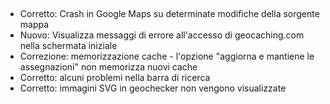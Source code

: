 ##
- Corretto: Crash in Google Maps su determinate modifiche della sorgente mappa
- Nuovo: Visualizza messaggi di errore all'accesso di geocaching.com nella schermata iniziale
- Correzione: memorizzazione cache - l'opzione "aggiorna e mantiene le assegnazioni" non memorizza nuovi cache
- Corretto: alcuni problemi nella barra di ricerca
- Corretto: immagini SVG in geochecker non vengono visualizzate
